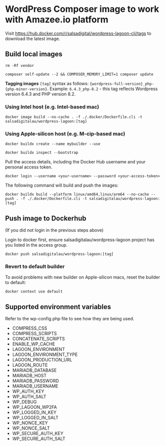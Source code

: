 # WordPress Composer image to work with Amazee.io platform

Visit https://hub.docker.com/r/salsadigital/wordpress-lagoon-cli/tags to 
download the latest image.

## Build local images

`rm -Rf vendor`

`composer self-update --2 && COMPOSER_MEMORY_LIMIT=1 composer update`

**Tagging images**
`[tag]` syntax as follows: `{wordpress-full-version}_php-{php-minor-version}`. Example: `6.4.3_php-8.2` - this tag reflects
Wordpress version 6.4.3 and PHP version 8.2.

### Using Intel host (e.g. Intel-based mac)

`docker image build --no-cache . -f ./.docker/Dockerfile.cli -t salsadigitalau/wordpress-lagoon:[tag]`

### Using Apple-silicon host (e.g. M-cip-based mac)
`docker buildx create --name mybuilder --use`

`docker buildx inspect --bootstrap`

Pull the access details, including the Docker Hub username and your personal access token.

`docker login --username <your-username> --password <your-access-token>`

The following command will build and push the images:

`docker buildx build --platform linux/amd64,linux/arm64 --no-cache --push . -f ./.docker/Dockerfile.cli -t salsadigitalau/wordpress-lagoon:[tag]`

## Push image to Dockerhub
(If you did not login in the previous steps above)

Login to docker first, ensure salsadigitalau/wordpress-lagoon project
has you listed in the access group.

`docker push salsadigitalau/wordpress-lagoon:[tag]`

### Revert to default builder

To avoid problems with new builder on Apple-silicon macs, reset the builder to default:

`docker context use default`

## Supported environment variables

Refer to the wp-config.php file to see how they are being used.

* COMPRESS_CSS
* COMPRESS_SCRIPTS
* CONCATENATE_SCRIPTS
* ENABLE_WP_CACHE
* LAGOON_ENVIRONMENT
* LAGOON_ENVIRONMENT_TYPE
* LAGOON_PRODUCTION_URL
* LAGOON_ROUTE
* MARIADB_DATABASE
* MARIADB_HOST
* MARIADB_PASSWORD
* MARIADB_USERNAME
* WP_AUTH_KEY
* WP_AUTH_SALT
* WP_DEBUG
* WP_LAGOON_WP2FA
* WP_LOGGED_IN_KEY
* WP_LOGGED_IN_SALT
* WP_NONCE_KEY
* WP_NONCE_SALT
* WP_SECURE_AUTH_KEY
* WP_SECURE_AUTH_SALT

